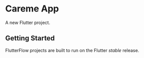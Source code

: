 # Careme App

A new Flutter project.

## Getting Started

FlutterFlow projects are built to run on the Flutter _stable_ release.
